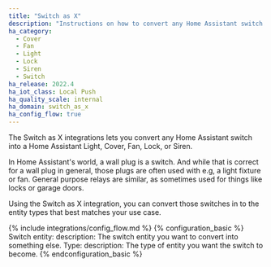 ```yaml
---
title: "Switch as X"
description: "Instructions on how to convert any Home Assistant switch into something else."
ha_category:
  - Cover
  - Fan
  - Light
  - Lock
  - Siren
  - Switch
ha_release: 2022.4
ha_iot_class: Local Push
ha_quality_scale: internal
ha_domain: switch_as_x
ha_config_flow: true
---
```


The Switch as X integrations lets you convert any Home Assistant switch into
a Home Assistant Light, Cover, Fan, Lock, or Siren.

In Home Assistant's world, a wall plug is a switch. And while that is correct
for a wall plug in general, those plugs are often used with e.g, a light
fixture or fan. General purpose relays are similar, as sometimes used for
things like locks or garage doors.

Using the Switch as X integration, you can convert those switches in to the
entity types that best matches your use case.

{% include integrations/config_flow.md %}
{% configuration_basic %}
Switch entity:
  description: The switch entity you want to convert into something else.
Type:
  description: The type of entity you want the switch to become.
{% endconfiguration_basic %}
